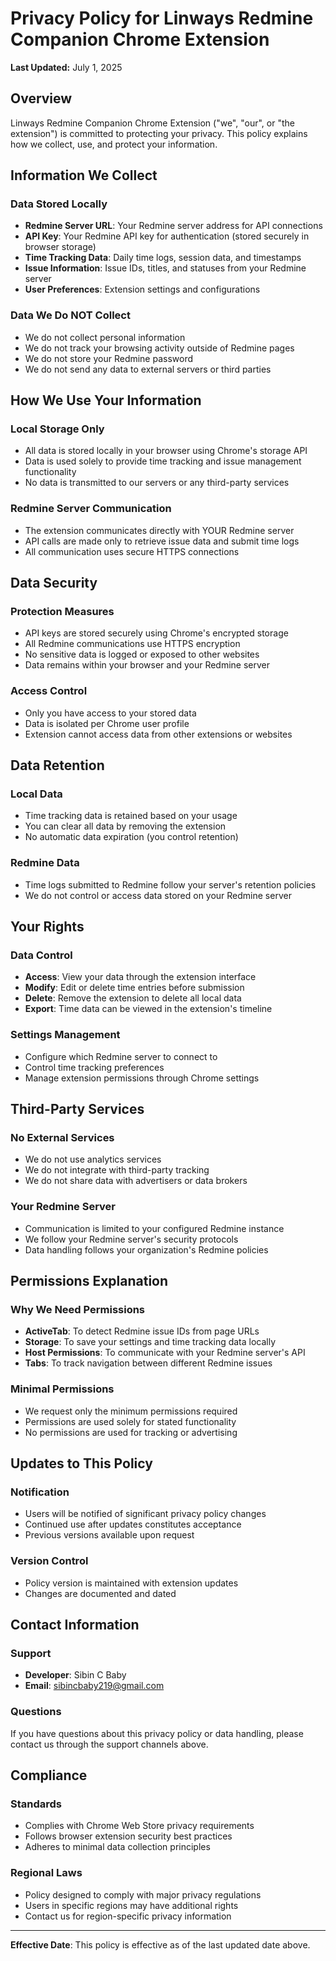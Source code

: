 # Privacy Policy for Linways Redmine Companion Chrome Extension

**Last Updated:** July 1, 2025

## Overview
Linways Redmine Companion Chrome Extension ("we", "our", or "the extension") is committed to protecting your privacy. This policy explains how we collect, use, and protect your information.

## Information We Collect

### Data Stored Locally
- **Redmine Server URL**: Your Redmine server address for API connections
- **API Key**: Your Redmine API key for authentication (stored securely in browser storage)
- **Time Tracking Data**: Daily time logs, session data, and timestamps
- **Issue Information**: Issue IDs, titles, and statuses from your Redmine server
- **User Preferences**: Extension settings and configurations

### Data We Do NOT Collect
- We do not collect personal information
- We do not track your browsing activity outside of Redmine pages
- We do not store your Redmine password
- We do not send any data to external servers or third parties

## How We Use Your Information

### Local Storage Only
- All data is stored locally in your browser using Chrome's storage API
- Data is used solely to provide time tracking and issue management functionality
- No data is transmitted to our servers or any third-party services

### Redmine Server Communication
- The extension communicates directly with YOUR Redmine server
- API calls are made only to retrieve issue data and submit time logs
- All communication uses secure HTTPS connections

## Data Security

### Protection Measures
- API keys are stored securely using Chrome's encrypted storage
- All Redmine communications use HTTPS encryption
- No sensitive data is logged or exposed to other websites
- Data remains within your browser and your Redmine server

### Access Control
- Only you have access to your stored data
- Data is isolated per Chrome user profile
- Extension cannot access data from other extensions or websites

## Data Retention

### Local Data
- Time tracking data is retained based on your usage
- You can clear all data by removing the extension
- No automatic data expiration (you control retention)

### Redmine Data
- Time logs submitted to Redmine follow your server's retention policies
- We do not control or access data stored on your Redmine server

## Your Rights

### Data Control
- **Access**: View your data through the extension interface
- **Modify**: Edit or delete time entries before submission
- **Delete**: Remove the extension to delete all local data
- **Export**: Time data can be viewed in the extension's timeline

### Settings Management
- Configure which Redmine server to connect to
- Control time tracking preferences
- Manage extension permissions through Chrome settings

## Third-Party Services

### No External Services
- We do not use analytics services
- We do not integrate with third-party tracking
- We do not share data with advertisers or data brokers

### Your Redmine Server
- Communication is limited to your configured Redmine instance
- We follow your Redmine server's security protocols
- Data handling follows your organization's Redmine policies

## Permissions Explanation

### Why We Need Permissions
- **ActiveTab**: To detect Redmine issue IDs from page URLs
- **Storage**: To save your settings and time tracking data locally
- **Host Permissions**: To communicate with your Redmine server's API
- **Tabs**: To track navigation between different Redmine issues

### Minimal Permissions
- We request only the minimum permissions required
- Permissions are used solely for stated functionality
- No permissions are used for tracking or advertising

## Updates to This Policy

### Notification
- Users will be notified of significant privacy policy changes
- Continued use after updates constitutes acceptance
- Previous versions available upon request

### Version Control
- Policy version is maintained with extension updates
- Changes are documented and dated

## Contact Information

### Support
- **Developer**: Sibin C Baby
- **Email**: sibincbaby219@gmail.com

### Questions
If you have questions about this privacy policy or data handling, please contact us through the support channels above.

## Compliance

### Standards
- Complies with Chrome Web Store privacy requirements
- Follows browser extension security best practices
- Adheres to minimal data collection principles

### Regional Laws
- Policy designed to comply with major privacy regulations
- Users in specific regions may have additional rights
- Contact us for region-specific privacy information

---

**Effective Date**: This policy is effective as of the last updated date above.
